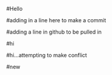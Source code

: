 #Hello

#adding in a line here to make a commit

#adding a line in github to be pulled in


#hi

#hi...attempting to make conflict

#new
